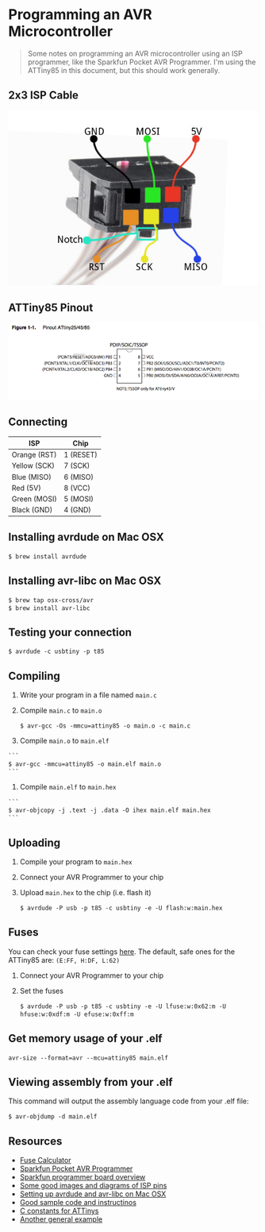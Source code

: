 # Programming an AVR Microcontroller

> Some notes on programming an AVR microcontroller using an ISP programmer, like the Sparkfun Pocket AVR Programmer. I'm using the ATTiny85 in this document, but this should work generally.

## 2x3 ISP Cable

![](images/2x3-cable-labeled.jpg)

## ATTiny85 Pinout

![](images/attiny-pinout.png)

## Connecting

ISP | Chip
--- | ----
Orange (RST) | 1 (RESET)
Yellow (SCK) | 7 (SCK)
Blue (MISO) | 6 (MISO)
Red (5V) | 8 (VCC)
Green (MOSI) | 5 (MOSI)
Black (GND) | 4 (GND)

## Installing avrdude on Mac OSX

```
$ brew install avrdude
```

## Installing avr-libc on Mac OSX

```
$ brew tap osx-cross/avr
$ brew install avr-libc
```

## Testing your connection

```
$ avrdude -c usbtiny -p t85
```

## Compiling

1. Write your program in a file named `main.c`

1. Compile `main.c` to `main.o`

    ```
    $ avr-gcc -Os -mmcu=attiny85 -o main.o -c main.c
    ```

1.    Compile `main.o` to `main.elf`

    ```
    $ avr-gcc -mmcu=attiny85 -o main.elf main.o
    ```

1.    Compile `main.elf` to `main.hex`

    ```
    $ avr-objcopy -j .text -j .data -O ihex main.elf main.hex
    ```

## Uploading

1. Compile your program to `main.hex`

1. Connect your AVR Programmer to your chip

1. Upload `main.hex` to the chip (i.e. flash it)

    ```
    $ avrdude -P usb -p t85 -c usbtiny -e -U flash:w:main.hex
    ```

## Fuses

You can check your fuse settings [here](http://www.engbedded.com/fusecalc/). The default, safe ones for the ATTiny85 are: `(E:FF, H:DF, L:62)`

1. Connect your AVR Programmer to your chip

1. Set the fuses

    ```
    $ avrdude -P usb -p t85 -c usbtiny -e -U lfuse:w:0x62:m -U hfuse:w:0xdf:m -U efuse:w:0xff:m
    ```

## Get memory usage of your .elf

```
avr-size --format=avr --mcu=attiny85 main.elf
```

## Viewing assembly from your .elf

This command will output the assembly language code from your .elf file:

```
$ avr-objdump -d main.elf
```

## Resources

* [Fuse Calculator](http://www.engbedded.com/fusecalc/)
* [Sparkfun Pocket AVR Programmer](https://www.sparkfun.com/products/9825)
* [Sparkfun programmer board overview](https://learn.sparkfun.com/tutorials/pocket-avr-programmer-hookup-guide/board-overview)
* [Some good images and diagrams of ISP pins](https://learn.sparkfun.com/tutorials/installing-a-bootloader-on-the-microview/wiring-the-programmer)
* [Setting up avrdude and avr-libc on Mac OSX](http://maxembedded.com/2015/06/setting-up-avr-gcc-toolchain-on-linux-and-mac-os-x/)
* [Good sample code and instructinos](http://www.instructables.com/id/Honey-I-Shrunk-the-Arduino-Moving-from-Arduino-t/?ALLSTEPS)
* [C constants for ATTinys](https://github.com/vancegroup-mirrors/avr-libc/blob/master/avr-libc/include/avr/iotnx5.h)
* [Another general example](http://www.meoworkshop.org/how-to-avr-with-osx/)
